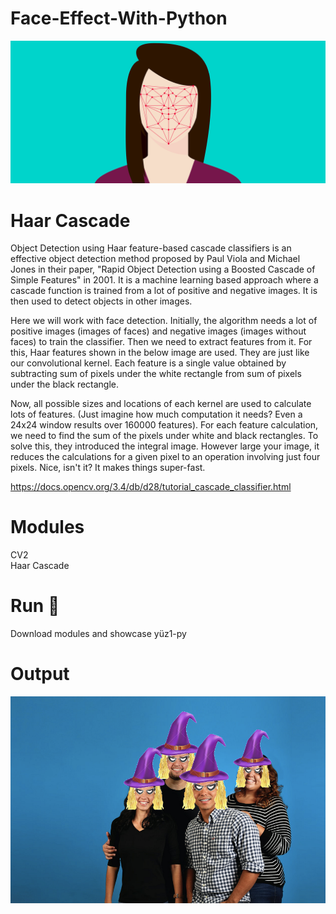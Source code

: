 # Face-Effect-With-Python

![img](/img/1_x9WADlsrxHtORqXATsb39Q.png)


# Haar Cascade

Object Detection using Haar feature-based cascade classifiers is an effective object detection method proposed by Paul Viola and Michael Jones in their paper, "Rapid Object Detection using a Boosted Cascade of Simple Features" in 2001. It is a machine learning based approach where a cascade function is trained from a lot of positive and negative images. It is then used to detect objects in other images.

Here we will work with face detection. Initially, the algorithm needs a lot of positive images (images of faces) and negative images (images without faces) to train the classifier. Then we need to extract features from it. For this, Haar features shown in the below image are used. They are just like our convolutional kernel. Each feature is a single value obtained by subtracting sum of pixels under the white rectangle from sum of pixels under the black rectangle.

Now, all possible sizes and locations of each kernel are used to calculate lots of features. (Just imagine how much computation it needs? Even a 24x24 window results over 160000 features). For each feature calculation, we need to find the sum of the pixels under white and black rectangles. To solve this, they introduced the integral image. However large your image, it reduces the calculations for a given pixel to an operation involving just four pixels. Nice, isn't it? It makes things super-fast.

https://docs.opencv.org/3.4/db/d28/tutorial_cascade_classifier.html

# Modules

CV2 <br>
Haar Cascade <br>

# Run 🏃
Download modules and showcase yüz1-py
# Output
![img](/img/1_agaowzal6tEMCzIo1JwAUQ.png)
